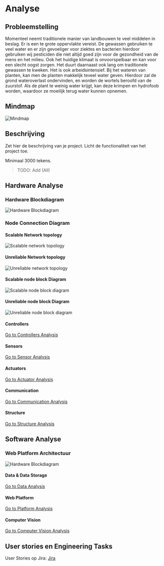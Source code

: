 # Analyse

## Probleemstelling

Momenteel neemt traditionele manier van landbouwen te veel middelen in beslag. Er is een te grote oppervlakte vereist. De gewassen gebruiken te veel water en er zijn gevoeliger voor ziektes en bacterien hierdoor gebruiken wij pesticiden die niet altijd goed zijn voor de gezondheid van de mens en het milieu. Ook het huidige klimaat is onvoorspelbaar en kan voor een slecht oogst zorgen. Het duurt daarnaast ook lang om traditionele gewassen te kweken. Het is ook arbeidsintensief.
Bij het wateren van planten, kan men de planten makkelijk teveel water geven. Hierdoor zal de grond wateroverlast ondervinden, en worden de wortels beroofd van de zuurstof. Als de plant te weinig water krijgt, kan deze krimpen en hydrofoob worden, waardoor ze moeilijk terug water kunnen opnemen.

## Mindmap

![Mindmap](https://raw.githubusercontent.com/AP-Elektronica-ICT/jp19-lafa/analysis/doc/img/analysis/mindmap.png)

## Beschrijving

Zet hier de beschrijving van je project. Licht de functionaliteit van het
project toe.

Minimaal 3000 tekens.

> TODO: Add (All)

## Hardware Analyse
### Hardware Blockdiagram
![Hardware Blockdiagram](https://raw.githubusercontent.com/AP-Elektronica-ICT/jp19-lafa/analysis/doc/img/analysis/hardware_blockdiagram.png)

### Node Connection Diagram

#### Scalable Network topology
![Scalable network topology](https://raw.githubusercontent.com/AP-Elektronica-ICT/jp19-lafa/analysis/doc/img/analysis/ScalableNodeTopology.png)

#### Unreliable Network topology
![Unreliable network topology](https://raw.githubusercontent.com/AP-Elektronica-ICT/jp19-lafa/analysis/doc/img/analysis/UnreliableNodeTopology.png)

#### Scalable node block Diagram
![Scalable node block diagram](https://raw.githubusercontent.com/AP-Elektronica-ICT/jp19-lafa/analysis/doc/img/analysis/Node_Scalable.png)

#### Unreliable node block Diagram
![Unreliable node block diagram](https://raw.githubusercontent.com/AP-Elektronica-ICT/jp19-lafa/analysis/doc/img/analysis/Node_Unreliable.png)

#### Controllers
[Go to Controllers Analysis](../analysis/hardware/Controllers.md)
#### Sensors
[Go to Sensor Analysis](../analysis/hardware/Sensors.md)
#### Actuators
[Go to Actuator Analysis](../analysis/hardware/Actuators.md)
#### Communication
[Go to Communication Analysis](../analysis/hardware/Communication.md)
#### Structure
[Go to Structure Analysis](../analysis/hardware/Structure.md)

## Software Analyse
### Web Platform Architectuur
![Hardware Blockdiagram](https://raw.githubusercontent.com/AP-Elektronica-ICT/jp19-lafa/analysis/doc/img/analysis/webplatform_blockdiagram.png)
#### Data & Data Storage
[Go to Data Analysis](../analysis/software/Data.md)
#### Web Platform
[Go to Platform Analysis](../analysis/software/Platform.md)
#### Computer Vision
[Go to Computer Vision Analysis](../analysis/software/Vision.md)


## User stories en Engineering Tasks

User Stories op Jira: [Jira](https://jira.ap.be/projects/JP19LAFA/summary)

